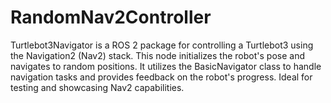 # RandomNav2Controller
Turtlebot3Navigator is a ROS 2 package for controlling a Turtlebot3 using the Navigation2 (Nav2) stack. This node initializes the robot's pose and navigates to random positions. It utilizes the BasicNavigator class to handle navigation tasks and provides feedback on the robot's progress. Ideal for testing and showcasing Nav2 capabilities.
